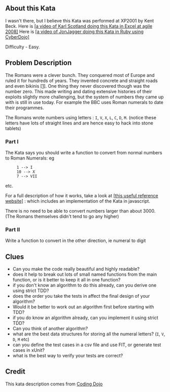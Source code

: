 ## About this Kata

I wasn't there, but I believe this Kata was performed at XP2001 by Kent Beck. Here is [\[a video of Karl Scotland doing this Kata in Excel at agile 2008\]](http://www.infoq.com/presentations/TDD-Managers-Nicolette-Scotland)
Here is [\[a video of JonJagger doing this Kata in Ruby using CyberDojo\]](http://vimeo.com/15104374)

Difficulty - Easy.

## Problem Description

The Romans were a clever bunch. They conquered most of Europe and ruled it for hundreds of years. They invented concrete and straight roads and even bikinis [\[1\]](http://sights.seindal.dk/sight/456_Roman_Villa_of_Piazza_Armerina.html). 
One thing they never discovered though was the number zero. This made writing and dating extensive histories of their exploits slightly more challenging, but the system of numbers they came up with is still in use today. For example the BBC uses Roman numerals to date their programmes.

The Romans wrote numbers using letters : `I`, `V`, `X`, `L`, `C`, `D`, `M`. (notice these letters have lots of straight lines and are hence easy to hack into stone tablets)

### Part I

The Kata says you should write a function to convert from normal numbers to Roman Numerals: eg

         1 --> I
         10 --> X
         7 --> VII

etc.

For a full description of how it works, take a look at [\[this useful reference website\]](http://www.novaroma.org/via_romana/numbers.html) : which includes an implementation of the Kata in javascript.

There is no need to be able to convert numbers larger than about 3000.  (The Romans themselves didn't tend to go any higher)

### Part II

Write a function to convert in the other direction, ie numeral to digit

## Clues

- Can you make the code really beautiful and highly readable?  
- does it help to break out lots of small named functions from the main function, or is it better to keep it all in one function?
-   if you don't know an algorithm to do this already, can you derive one using strict TDD?
-  does the order you take the tests in affect the final design of your algorithm?
-  Would it be better to work out an algorithm first before starting with TDD?
-   if you do know an algorithm already, can you implement it using strict TDD?
-  Can you think of another algorithm?
-   what are the best data structures for storing all the numeral letters? (`I`, `V`, `D`, `M` etc)
-   can you define the test cases in a csv file and use FIT, or generate test cases in xUnit?
-   what is the best way to verify your tests are correct?

## Credit
This kata description comes from [Coding Dojo](https://codingdojo.org/kata/RomanNumerals/)

